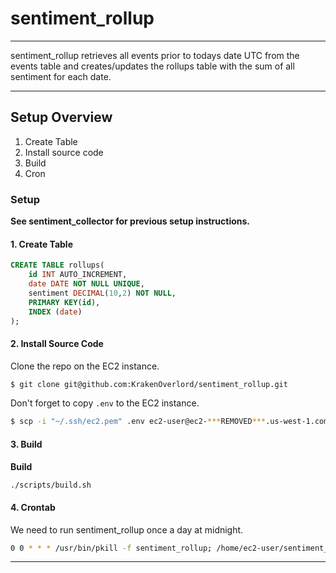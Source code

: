 # sentiment_rollup

---

sentiment_rollup retrieves all events prior to todays date UTC from the events table and creates/updates the rollups table with the sum of all sentiment for each date.

---

## Setup Overview

1. Create Table
1. Install source code
1. Build
1. Cron

### Setup

**See sentiment_collector for previous setup instructions.**


#### 1. Create Table

```sql
CREATE TABLE rollups(
    id INT AUTO_INCREMENT,
    date DATE NOT NULL UNIQUE,
    sentiment DECIMAL(10,2) NOT NULL,
    PRIMARY KEY(id),
    INDEX (date)
);
```

#### 2. Install Source Code

Clone the repo on the EC2 instance.

```bash
$ git clone git@github.com:KrakenOverlord/sentiment_rollup.git
```

Don't forget to copy `.env` to the EC2 instance.

```bash
$ scp -i "~/.ssh/ec2.pem" .env ec2-user@ec2-***REMOVED***.us-west-1.compute.amazonaws.com:~/sentiment_rollup

```

#### 3. Build

**Build**

```bash
./scripts/build.sh
```

#### 4. Crontab
We need to run sentiment_rollup once a day at midnight. 

```bash
0 0 * * * /usr/bin/pkill -f sentiment_rollup; /home/ec2-user/sentiment_rollup/sentiment_rollup & &>/dev/null
```

---
